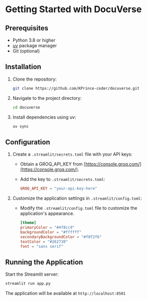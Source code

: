 # Getting Started with DocuVerse

## Prerequisites

* Python 3.8 or higher
* [uv](https://github.com/astral-sh/uv) package manager
* Git (optional)

## Installation

1. Clone the repository:

    ```bash
    git clone https://github.com/KPrince-coder/docuverse.git
    ```

2. Navigate to the project directory:

    ```bash
    cd docuverse
    ```

3. Install dependencies using uv:

    ```bash
    uv sync
    ```

## Configuration

1. Create a `.streamlit/secrets.toml` file with your API keys:

    * Obtain a GROQ\_API\_KEY from [https://console.groq.com/](https://console.groq.com/).
    * Add the key to `.streamlit/secrets.toml`:

        ```toml
        GROQ_API_KEY = "your-api-key-here"
        ```

2. Customize the application settings in `.streamlit/config.toml`:

    * Modify the `.streamlit/config.toml` file to customize the application's appearance.

        ```toml
        [theme]
        primaryColor = "#4f8cc9"
        backgroundColor = "#ffffff"
        secondaryBackgroundColor = "#f0f2f6"
        textColor = "#262730"
        font = "sans serif"
        ```

## Running the Application

Start the Streamlit server:

```bash
streamlit run app.py
```

The application will be available at `http://localhost:8501`
